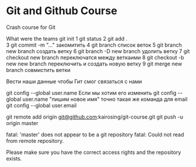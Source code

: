 # Git and Github Course

Crash course for Git

What were the teams
git init
1 git status
2 git add .  
3 git commit -m "..." закомитить
4 git branch список веток
5 git branch new branch создать ветку
6 git branch -D new branch удолить ветку
7 git checkout new branch  переключатся между веткаими
8 git checkout -b new new branch  переключить и создать новую ветку
9 git merge new branch     совмистить ветки

Вести наши данные чтобы Гит смог связаться с нами

git config --global user.name
Если мы хотим его изменить
git config --global user.name "пишим новое имя"
точно такая же команда для email
git config --global user.email


git remote add origin git@github.com:kairosing/git-course.git
git push -u origin master

fatal: 'master' does not appear to be a git repository
fatal: Could not read from remote repository.

Please make sure you have the correct access rights
and the repository exists.
